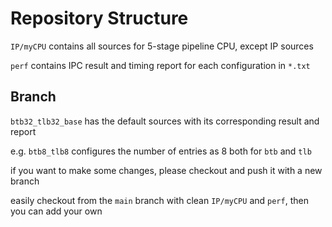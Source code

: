 # Repository Structure

`IP/myCPU` contains all sources for 5-stage pipeline CPU, except IP sources

`perf` contains IPC result and timing report for each configuration in `*.txt`

## Branch

`btb32_tlb32_base` has the default sources with its corresponding result and report

e.g. `btb8_tlb8` configures the number of entries as 8 both for `btb` and `tlb`

if you want to make some changes, please checkout and push it with a new branch

easily checkout from the `main` branch with clean `IP/myCPU` and `perf`, then you can add your own